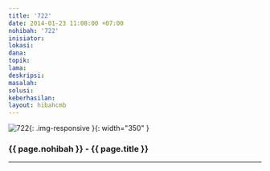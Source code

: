 ```yaml
---
title: '722'
date: 2014-01-23 11:08:00 +07:00
nohibah: '722'
inisiator:
lokasi:
dana:
topik:
lama:
deskripsi:
masalah:
solusi:
keberhasilan:
layout: hibahcmb
---
```


![722](/static/img/hibahcmb/722.png){: .img-responsive }{: width="350" }

### {{ page.nohibah }} - {{ page.title }}

---
